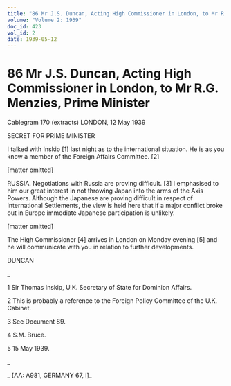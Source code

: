 ```yaml
---
title: "86 Mr J.S. Duncan, Acting High Commissioner in London, to Mr R.G. Menzies, Prime Minister"
volume: "Volume 2: 1939"
doc_id: 423
vol_id: 2
date: 1939-05-12
---
```


# 86 Mr J.S. Duncan, Acting High Commissioner in London, to Mr R.G. Menzies, Prime Minister

Cablegram 170 (extracts) LONDON, 12 May 1939

SECRET FOR PRIME MINISTER

I talked with Inskip [1] last night as to the international situation. He is as you know a member of the Foreign Affairs Committee. [2]

[matter omitted]

RUSSIA. Negotiations with Russia are proving difficult. [3] I emphasised to him our great interest in not throwing Japan into the arms of the Axis Powers. Although the Japanese are proving difficult in respect of International Settlements, the view is held here that if a major conflict broke out in Europe immediate Japanese participation is unlikely.

[matter omitted]

The High Commissioner [4] arrives in London on Monday evening [5] and he will communicate with you in relation to further developments.

DUNCAN 

_

1 Sir Thomas Inskip, U.K. Secretary of State for Dominion Affairs.

2 This is probably a reference to the Foreign Policy Committee of the U.K. Cabinet.

3 See Document 89.

4 S.M. Bruce.

5 15 May 1939.

_

_ [AA: A981, GERMANY 67, i]_
